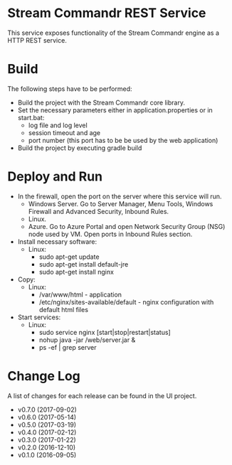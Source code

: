# Stream Commandr REST Service

This service exposes functionality of the Stream Commandr engine as a HTTP REST service.

# Build

The following steps have to be performed: 
* Build the project with the Stream Commandr core library.
* Set the necessary parameters either in application.properties or in start.bat:
  * log file and log level
  * session timeout and age
  * port number (this port has to be be used by the web application)
* Build the project by executing gradle build 

# Deploy and Run

* In the firewall, open the port on the server where this service will run.
  * Windows Server. Go to Server Manager, Menu Tools, Windows Firewall and Advanced Security, Inbound Rules.
  * Linux.
  * Azure. Go to Azure Portal and open Network Security Group (NSG) node used by VM. Open ports in Inbound Rules section. 
* Install necessary software:
  * Linux:
    * sudo apt-get update
    * sudo apt-get install default-jre
    * sudo apt-get install nginx
* Copy:    
  * Linux:
    * /var/www/html - application
    * /etc/nginx/sites-available/default - nginx configuration with default html files
* Start services:    
  * Linux:
    * sudo service nginx [start|stop|restart|status]
    * nohup java -jar /web/server.jar &
    * ps -ef | grep  server

# Change Log

A list of changes for each release can be found in the UI project.

* v0.7.0 (2017-09-02)
* v0.6.0 (2017-05-14)
* v0.5.0 (2017-03-19)
* v0.4.0 (2017-02-12)
* v0.3.0 (2017-01-22)
* v0.2.0 (2016-12-10)
* v0.1.0 (2016-09-05)
